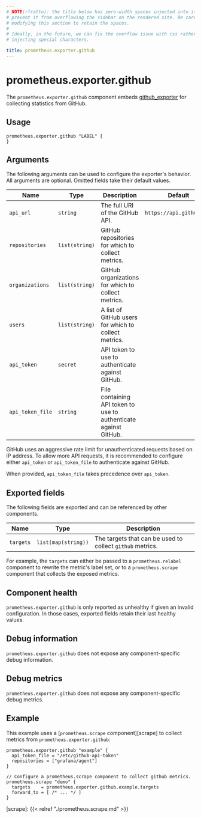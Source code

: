 ```yaml
---
# NOTE(rfratto): the title below has zero-width spaces injected into it to
# prevent it from overflowing the sidebar on the rendered site. Be careful when
# modifying this section to retain the spaces.
#
# Ideally, in the future, we can fix the overflow issue with css rather than
# injecting special characters.

title: prometheus.exporter.github
---
```


# prometheus.exporter.github
The `prometheus.exporter.github` component embeds
[github_exporter](https://github.com/infinityworks/github-exporter) for collecting statistics from GitHub.

## Usage

```river
prometheus.exporter.github "LABEL" {
}
```

## Arguments
The following arguments can be used to configure the exporter's behavior.
All arguments are optional. Omitted fields take their default values.

Name | Type | Description | Default | Required
---- | ---- | ----------- | ------- | --------
`api_url`    | `string` | The full URI of the GitHub API. | `https://api.github.com` | no
`repositories` | `list(string)` | GitHub repositories for which to collect metrics. | | no
`organizations` | `list(string)` | GitHub organizations for which to collect metrics. | | no
`users` | `list(string)` | A list of GitHub users for which to collect metrics. | | no
`api_token`    | `secret` | API token to use to authenticate against GitHub. | | no
`api_token_file`    | `string` | File containing API token to use to authenticate against GitHub. | | no

GitHub uses an aggressive rate limit for unauthenticated requests based on IP address. To allow more API requests, it is recommended to configure either `api_token` or `api_token_file` to authenticate against GitHub.

When provided, `api_token_file` takes precedence over `api_token`.

## Exported fields
The following fields are exported and can be referenced by other components.

Name      | Type                | Description
--------- | ------------------- | -----------
`targets` | `list(map(string))` | The targets that can be used to collect `github` metrics.

For example, the `targets` can either be passed to a `prometheus.relabel`
component to rewrite the metric's label set, or to a `prometheus.scrape`
component that collects the exposed metrics.

## Component health

`prometheus.exporter.github` is only reported as unhealthy if given
an invalid configuration. In those cases, exported fields retain their last
healthy values.

## Debug information

`prometheus.exporter.github` does not expose any component-specific
debug information.

## Debug metrics

`prometheus.exporter.github` does not expose any component-specific
debug metrics.

## Example

This example uses a [`prometheus.scrape` component][scrape] to collect metrics
from `prometheus.exporter.github`:

```river
prometheus.exporter.github "example" {
  api_token_file = "/etc/github-api-token"
  repositories = ["grafana/agent"]
}

// Configure a prometheus.scrape component to collect github metrics.
prometheus.scrape "demo" {
  targets    = prometheus.exporter.github.example.targets
  forward_to = [ /* ... */ ]
}
```

[scrape]: {{< relref "./prometheus.scrape.md" >}}
